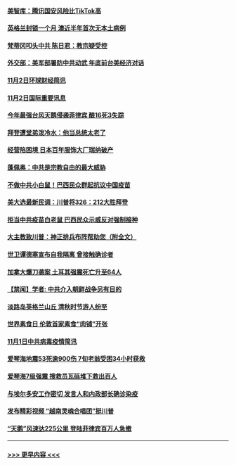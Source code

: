 #### [美智库：腾讯国安风险比TikTok高](../pages/prog202/a102977344.md?t=11030151) 
#### [英格兰封锁一个月 澳近半年首次无本土病例](../pages/prog202/a102977332.md?t=11030151) 
#### [梵蒂冈叩头中共 陈日君：教宗疑受控](../pages/prog202/a102977294.md?t=11030151) 
#### [外交部：美军部署防中共动武 年底前台美经济对话](../pages/prog202/a102977291.md?t=11030151) 
#### [11月2日环球财经简讯](../pages/prog202/a102977284.md?t=11030151) 
#### [11月2日国际重要讯息](../pages/prog202/a102977179.md?t=11030151) 
#### [今年最强台风天鹅侵袭菲律宾 酿16死3失踪](../pages/prog202/a102977149.md?t=11030151) 
#### [拜登遭堂弟泼冷水：他当总统太老了](../pages/prog202/a102977150.md?t=11030151) 
#### [经营陷困境 日本百年服饰大厂瑞纳破产](../pages/prog202/a102977063.md?t=11030151) 
#### [蓬佩奥：中共是宗教自由的最大威胁](../pages/prog202/a102977053.md?t=11030151) 
#### [不做中共小白鼠！巴西民众群起抗议中国疫苗](../pages/prog202/a102977029.md?t=11030151) 
#### [美大选最新民调：川普将326：212大胜拜登](../pages/prog202/a102977003.md?t=11030151) 
#### [拒当中共疫苗白老鼠 巴西民众示威反对强制接种](../pages/prog202/a102976963.md?t=11030151) 
#### [大主教致川普：神正排兵布阵帮助您（附全文）](../pages/prog202/a102976938.md?t=11030151) 
#### [世卫谭德塞宣布自我隔离 曾接触确诊者](../pages/prog202/a102976924.md?t=11030151) 
#### [加拿大爆刀袭案 土耳其强震死亡升至64人](../pages/prog202/a102976844.md?t=11030151) 
#### [【禁闻】学者: 中共介入朝鲜战争另有目的](../pages/prog202/a102976801.md?t=11030151) 
#### [淡路岛英格兰山丘 清秋时节游人纷至](../pages/prog202/a102976805.md?t=11030151) 
#### [世界素食日 伦敦首家素食“肉铺”开张](../pages/prog202/a102976727.md?t=11030151) 
#### [11月1日中共病毒疫情简讯](../pages/prog202/a102976729.md?t=11030151) 
#### [爱琴海地震53死逾900伤 7旬老翁受困34小时获救](../pages/prog202/a102976671.md?t=11030151) 
#### [爱琴海7级强震 搜救员瓦砾堆下救出百人](../pages/prog202/a102976584.md?t=11030151) 
#### [与埃尔多安工作密切 发言人和内政部长确诊染疫](../pages/prog202/a102976556.md?t=11030151) 
#### [发布精彩视频 “越南灵魂合唱团”挺川普](../pages/prog202/a102976129.md?t=11030151) 
#### [“天鹅”风速达225公里 登陆菲律宾百万人急撤](../pages/prog202/a102976446.md?t=11030151) 

----
#### [ >>> 更早内容 <<< ](../indexes/prog202-earlier.md)
